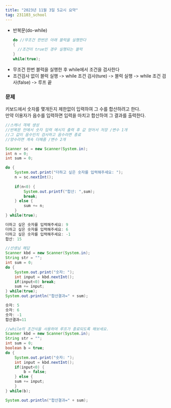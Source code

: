 ```yaml
---
title: "2023년 11월 3일 5교시 요약"
tag: 231103_school
---
```

- 반복문(do-while)
  ```java
  do //무조건 한번은 아래 블럭을 실행한다
  {
    //조건이 true인 경우 실행되는 블럭
  }
  while(true);
  ```
- 무조건 한번 블럭을 실행한 후 while에서 조건을 검사한다
- 조건검사 없이 블럭 실행 -> while 조건 검사(ture) -> 블럭 실행 -> while 조건 검사(false) -> 루프 끝

### 문제
키보드에서 숫자를 몇개든지 제한없이 입력하여 그 수를 합산하려고 한다.<br>
만약 이용자가 음수를 입력하면 입력을 마치고 합산하여 그 결과를 출력한다.
```java
//스캐너 객체 생성
//반복문 안에서 숫자 입력 메시지 출력 후 값 얻어서 저장 /변수 1개
//그 값이 음수인지 검사하고 음수라면 종료
//양수라면 계속 더해줌 /변수 2개

Scanner sc = new Scanner(System.in);
int n = 0;
int sum = 0;

do {
    System.out.print("더하고 싶은 숫자를 입력해주세요: ");
    n = sc.nextInt();
    
    if(n<0) {
        System.out.printf("합산: ",sum);
        break;
    } else {
        sum += n;
    }
} while(true);
```
```java
더하고 싶은 숫자를 입력해주세요: 9
더하고 싶은 숫자를 입력해주세요: 6
더하고 싶은 숫자를 입력해주세요: -1
합산: 15
```
```java
//선생님 해답
Scanner kbd = new Scanner(System.in);
String str = "";
int sum = 0;
do {
    System.out.print("숫자: ");
    int input = kbd.nextInt();
    if(input<0) break;
    sum += input;
} while(true);
System.out.println("합산결과=" + sum);
```
```java
숫자: 5
숫자: 6
숫자: -1
합산결과=11
```
```java
//while의 조건식을 사용하여 루프가 종료되도록 해보세요.
Scanner kbd = new Scanner(System.in);
String str = "";
int sum = 0;
boolean b = true;
do {
    System.out.print("숫자: ");
    int input = kbd.nextInt();
    if(input<0) {
        b = false;
    } else {
    sum += input;
    }
} while(b);

System.out.println("합산결과=" + sum);
```
